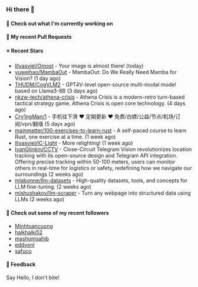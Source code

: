 ### Hi there 👋

#### 👷 Check out what I'm currently working on

#### 🔨 My recent Pull Requests


#### ⭐ Recent Stars

- [lllyasviel/Omost](https://github.com/lllyasviel/Omost) - Your image is almost there! (today)
- [yuweihao/MambaOut](https://github.com/yuweihao/MambaOut) - MambaOut: Do We Really Need Mamba for Vision? (1 day ago)
- [THUDM/CogVLM2](https://github.com/THUDM/CogVLM2) - GPT4V-level open-source multi-modal model based on Llama3-8B (3 days ago)
- [nkzw-tech/athena-crisis](https://github.com/nkzw-tech/athena-crisis) - Athena Crisis is a modern-retro turn-based tactical strategy game. Athena Crisis is open core technology. (4 days ago)
- [Cry1ngMan/1](https://github.com/Cry1ngMan/1) - 手机往下滑 ❤️ 定期更新 ❤️ 免费/白嫖/公益/节点/机场/订阅/vpn/翻墙 (5 days ago)
- [mainmatter/100-exercises-to-learn-rust](https://github.com/mainmatter/100-exercises-to-learn-rust) - A self-paced course to learn Rust, one exercise at a time. (1 week ago)
- [lllyasviel/IC-Light](https://github.com/lllyasviel/IC-Light) - More relighting! (1 week ago)
- [IvanGlinkin/CCTV](https://github.com/IvanGlinkin/CCTV) - Close-Circuit Telegram Vision revolutionizes location tracking with its open-source design and Telegram API integration. Offering precise tracking within 50-100 meters, users can monitor others in real-time for logistics or safety, redefining how we navigate our surroundings (2 weeks ago)
- [mlabonne/llm-datasets](https://github.com/mlabonne/llm-datasets) - High-quality datasets, tools, and concepts for LLM fine-tuning. (2 weeks ago)
- [mishushakov/llm-scraper](https://github.com/mishushakov/llm-scraper) - Turn any webpage into structured data using LLMs (2 weeks ago)

#### 👯 Check out some of my recent followers

- [Minhtuancuong](https://github.com/Minhtuancuong)
- [halkhalki52](https://github.com/halkhalki52)
- [mashomsahib](https://github.com/mashomsahib)
- [eddyonl](https://github.com/eddyonl)
- [safuco](https://github.com/safuco)

#### 💬 Feedback

Say Hello, I don't bite!